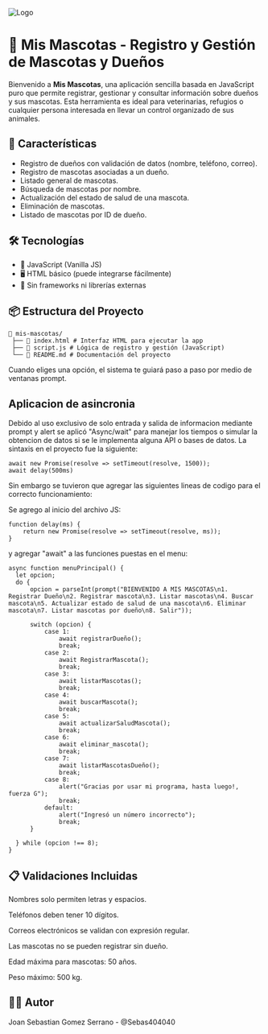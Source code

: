 
![Logo](https://sdmntprwestus.oaiusercontent.com/files/00000000-0870-6230-812d-4ed6ebfbe1aa/raw?se=2025-05-30T04%3A57%3A48Z&sp=r&sv=2024-08-04&sr=b&scid=8a316360-1f65-5ba1-a1fd-e4a427caab10&skoid=7399a3a4-0259-4d43-bcd6-a56ceeb4c28b&sktid=a48cca56-e6da-484e-a814-9c849652bcb3&skt=2025-05-30T00%3A21%3A57Z&ske=2025-05-31T00%3A21%3A57Z&sks=b&skv=2024-08-04&sig=cK8WVChgZ8QcYOCAL6KC2GhrmI40/HDXmpPjT5kiug0%3D)

# 🐾 Mis Mascotas - Registro y Gestión de Mascotas y Dueños

Bienvenido a **Mis Mascotas**, una aplicación sencilla basada en JavaScript puro que permite registrar, gestionar y consultar información sobre dueños y sus mascotas. Esta herramienta es ideal para veterinarias, refugios o cualquier persona interesada en llevar un control organizado de sus animales.

## 🚀 Características

- Registro de dueños con validación de datos (nombre, teléfono, correo).
- Registro de mascotas asociadas a un dueño.
- Listado general de mascotas.
- Búsqueda de mascotas por nombre.
- Actualización del estado de salud de una mascota.
- Eliminación de mascotas.
- Listado de mascotas por ID de dueño.

## 🛠️ Tecnologías

- 📜 JavaScript (Vanilla JS)
- 🖥️ HTML básico (puede integrarse fácilmente)
- 🚫 Sin frameworks ni librerías externas

## 📦 Estructura del Proyecto

<pre><code>📁 mis-mascotas/
 ├── 📄 index.html # Interfaz HTML para ejecutar la app 
 ├── 📄 script.js # Lógica de registro y gestión (JavaScript) 
 └── 📄 README.md # Documentación del proyecto </code></pre>

 Cuando eliges una opción, el sistema te guiará paso a paso por medio de ventanas prompt.

## Aplicacion de asincronia

Debido al uso exclusivo de solo entrada y salida de informacion mediante prompt y alert se aplicó "Async/wait" para manejar los tiempos o simular la obtencion de datos si se le implementa alguna API o bases de datos. La sintaxis en el proyecto fue la siguiente:
<pre><code>await new Promise(resolve => setTimeout(resolve, 1500));
await delay(500ms)</code></pre>

Sin embargo se tuvieron que agregar las siguientes lineas de codigo para el correcto funcionamiento: 

Se agrego al inicio del archivo JS:
<pre><code>function delay(ms) {
    return new Promise(resolve => setTimeout(resolve, ms));
}</code></pre>

y agregar "await" a las funciones puestas en el menu:
<pre><code>async function menuPrincipal() {
  let opcion;
  do {
      opcion = parseInt(prompt("BIENVENIDO A MIS MASCOTAS\n1. Registrar Dueño\n2. Registrar mascota\n3. Listar mascotas\n4. Buscar mascota\n5. Actualizar estado de salud de una mascota\n6. Eliminar mascota\n7. Listar mascotas por dueño\n8. Salir"));

      switch (opcion) {
          case 1:
              await registrarDueño();
              break;
          case 2:
              await RegistrarMascota();
              break;
          case 3:
              await listarMascotas();
              break;
          case 4:
              await buscarMascota();
              break;
          case 5:
              await actualizarSaludMascota();
              break;
          case 6:
              await eliminar_mascota();
              break;
          case 7:
              await listarMascotasDueño();
              break;
          case 8:
              alert("Gracias por usar mi programa, hasta luego!, fuerza G");
              break;
          default:
              alert("Ingresó un número incorrecto");
              break;
      }

  } while (opcion !== 8);
}</code></pre>



## 📋 Validaciones Incluidas

Nombres solo permiten letras y espacios.

Teléfonos deben tener 10 dígitos.

Correos electrónicos se validan con expresión regular.

Las mascotas no se pueden registrar sin dueño.

Edad máxima para mascotas: 50 años.

Peso máximo: 500 kg.

## 🧑‍💻 Autor
Joan Sebastian Gomez Serrano - @Sebas404040